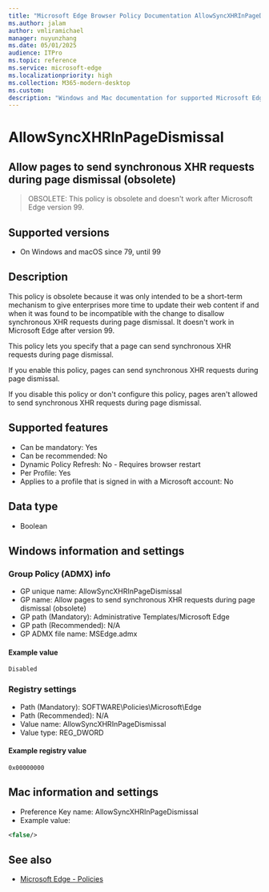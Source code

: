 ```yaml
---
title: "Microsoft Edge Browser Policy Documentation AllowSyncXHRInPageDismissal"
ms.author: jalam
author: vmliramichael
manager: nuyunzhang
ms.date: 05/01/2025
audience: ITPro
ms.topic: reference
ms.service: microsoft-edge
ms.localizationpriority: high
ms.collection: M365-modern-desktop
ms.custom:
description: "Windows and Mac documentation for supported Microsoft Edge Browser policy: Allow pages to send synchronous XHR requests during page dismissal (obsolete)"
---
```


<!--THIS FILE IS AUTOMATICALLY GENERATED. MANUAL CHANGES WILL BE OVERWRITTEN.-->
<!--Please contact the Microsoft Edge Manageability team with any questions.-->

# AllowSyncXHRInPageDismissal

## Allow pages to send synchronous XHR requests during page dismissal (obsolete)
> OBSOLETE: This policy is obsolete and doesn't work after Microsoft Edge version 99.

## Supported versions

- On Windows and macOS since 79, until 99

## Description

This policy is obsolete because it was only intended to be a short-term mechanism to give enterprises more time to update their web content if and when it was found to be incompatible with the change to disallow synchronous XHR requests during page dismissal. It doesn't work in Microsoft Edge after version 99.

This policy lets you specify that a page can send synchronous XHR requests during page dismissal.

If you enable this policy, pages can send synchronous XHR requests during page dismissal.

If you disable this policy or don't configure this policy, pages aren't allowed to send synchronous XHR requests during page dismissal.

## Supported features

- Can be mandatory: Yes
- Can be recommended: No
- Dynamic Policy Refresh: No - Requires browser restart
- Per Profile: Yes
- Applies to a profile that is signed in with a Microsoft account: No

## Data type

- Boolean

## Windows information and settings

### Group Policy (ADMX) info

- GP unique name: AllowSyncXHRInPageDismissal
- GP name: Allow pages to send synchronous XHR requests during page dismissal (obsolete)
- GP path (Mandatory): Administrative Templates/Microsoft Edge
- GP path (Recommended): N/A
- GP ADMX file name: MSEdge.admx

#### Example value

```
Disabled
```

### Registry settings

- Path (Mandatory): SOFTWARE\Policies\Microsoft\Edge
- Path (Recommended): N/A
- Value name: AllowSyncXHRInPageDismissal
- Value type: REG_DWORD

#### Example registry value

```
0x00000000
```


## Mac information and settings

- Preference Key name: AllowSyncXHRInPageDismissal
- Example value:

```xml
<false/>
```

## See also
- [Microsoft Edge - Policies](../microsoft-edge-policies.md)
